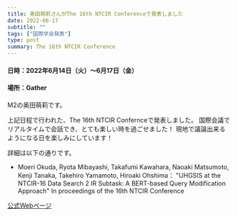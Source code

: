 ```yaml
---
title: 奥田萌莉さんがThe 16th NTCIR Conferenceで発表しました
date: 2022-06-17
subtitle: ""
tags: ["国際学会発表"]
type: post
summary: The 16th NTCIR Conference
---
```



#### 日時：2022年6月14日（火）～6月17日（金）
#### 場所：Gather


M2の奥田萌莉です。

上記日程で行われた、The 16th NTCIR Confernceで発表しました。
国際会議でリアルタイムで会話でき、とても楽しい時を過ごせました！
現地で議論出来るようになる日を楽しみにしています！

詳細は以下の通りです。
+ Moeri Okuda, Ryota Mibayashi, Takafumi Kawahara, Naoaki Matsumoto, Kenji Tanaka, Takehiro Yamamoto, Hiroaki Ohshima：
"UHGSIS at the NTCIR-16 Data Search 2 IR Subtask: A BERT-based Query Modification Approach"
In proceedings of the 16th NTCIR Conference

[公式Webページ](http://research.nii.ac.jp/ntcir/ntcir-16/)

<!-- 発表日を記入するが、まだ未定 -->

<!-- 1. 論文採録バージョン -->
<!-- [第一著者]さんの論文が「[学会フルネーム]」に採録されました。 -->

<!-- [公式Webページ](学会公式ページTopのURL) -->


<!-- 書誌情報。書式はPublicationsを参考。変にコードブロックとかで囲まなくてOK -->


<!-- [年月日]に発表予定 -->



<!-- 2. 論文発表済みバージョン -->
<!-- [第一著者]さんが「[学会フルネーム]」で発表しました。 -->

<!-- [公式Webページ](学会公式ページTopのURL) -->


<!-- 書誌情報。書式はPublicationsを参考。変にコードブロックとかで囲まなくてOK -->


<!-- 3. 論文受賞バージョン -->
<!-- [第一著者]さんの論文が「[学会フルネーム]」で「[受賞名]」を受賞しました -->

<!-- [公式Webページ](学会公式ページTopのURL) -->


<!-- 書誌情報。書式はPublicationsを参考。変にコードブロックとかで囲まなくてOK -->

<!-- 同学会複数名の場合は並べて良い感じにして -->

<!-- 1. 論文採録バージョン -->
<!-- [第一著者]さんの論文が「[学会フルネーム]」に採録されました。 -->

<!-- [公式Webページ](学会公式ページTopのURL) -->


<!-- 書誌情報。書式はPublicationsを参考。変にコードブロックとかで囲まなくてOK -->


<!-- [年月日]に発表予定 -->



<!-- 2. 論文発表済みバージョン -->
<!-- [第一著者]さんが「[学会フルネーム]」で発表しました。 -->

<!-- [公式Webページ](学会公式ページTopのURL) -->


<!-- 書誌情報。書式はPublicationsを参考。変にコードブロックとかで囲まなくてOK -->


<!-- 3. 論文受賞バージョン -->
<!-- [第一著者]さんの論文が「[学会フルネーム]」で「[受賞名]」を受賞しました -->

<!-- [公式Webページ](学会公式ページTopのURL) -->


<!-- 書誌情報。書式はPublicationsを参考。変にコードブロックとかで囲まなくてOK -->

<!-- 同学会複数名の場合は並べて良い感じにして -->